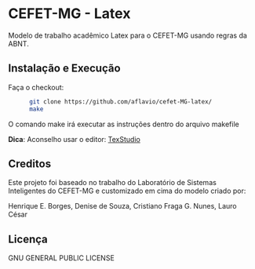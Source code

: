 # CEFET-MG - Latex

Modelo de trabalho acadêmico Latex para o CEFET-MG usando regras da ABNT.

## Instalação e Execução

Faça o checkout:

```bash
      git clone https://github.com/aflavio/cefet-MG-latex/
      make
```

O comando make irá executar as instruções dentro do arquivo makefile

**Dica**: Aconselho usar o editor: [TexStudio](http://www.texstudio.org/)

## Creditos

Este projeto foi baseado no trabalho do Laboratório de Sistemas Inteligentes 
do CEFET-MG e customizado em cima do modelo criado por: 

Henrique E. Borges, Denise de Souza, Cristiano Fraga G. Nunes, Lauro César

## Licença

GNU GENERAL PUBLIC LICENSE
